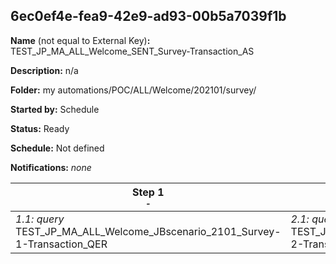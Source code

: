 ## 6ec0ef4e-fea9-42e9-ad93-00b5a7039f1b

**Name** (not equal to External Key)**:** TEST_JP_MA_ALL_Welcome_SENT_Survey-Transaction_AS

**Description:** n/a

**Folder:** my automations/POC/ALL/Welcome/202101/survey/

**Started by:** Schedule

**Status:** Ready

**Schedule:** Not defined

**Notifications:** _none_


| Step 1<br>_<small>-</small>_ | Step 2<br>_<small>-</small>_ |
| --- | --- |
| _1.1: query_<br>TEST_JP_MA_ALL_Welcome_JBscenario_2101_Survey-1-Transaction_QER | _2.1: query_<br>TEST_JP_MA_ALL_Welcome_JBscenario_2101_Survey-2-Transaction_QER |
